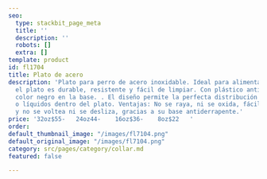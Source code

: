 ```yaml
---
seo:
  type: stackbit_page_meta
  title: ''
  description: ''
  robots: []
  extra: []
template: product
id: fl1704
title: Plato de acero
description: 'Plato para perro de acero inoxidable. Ideal para alimentar a la mascota,
  el plato es durable, resistente y fácil de limpiar. Con plástico antiderrapante
  color negro en la base. . El diseño permite la perfecta distribución de los alimentos
  o líquidos dentro del plato. Ventajas: No se raya, ni se oxida, fácil de limpiar
  y no se voltea ni se desliza, gracias a su base antiderrapente.'
price: '32oz$55-   24oz44-    16oz$36-    8oz$22   '
order: 
default_thumbnail_image: "/images/fl7104.png"
default_original_image: "/images/fl7104.png"
category: src/pages/category/collar.md
featured: false

---
```

